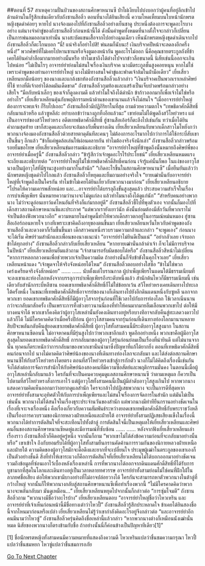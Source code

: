 ##ตอนที่ 57 สาเหตุความปั่นป่วนของสถานศึกษาหนานซี
ป่าไผ่เงียบไปบ่งบอกว่าผู้คนที่อยู่ลึกเข้าไปด้านด้านในก็รู้สึกเช่นเดียวกับถังซานสือลิ่ว
ตอนที่นางได้ยินเสียงนี้ ความโหดเหี้ยมบนใบหน้านักพรตหญิงชุดดำค่อยๆ หายไป นางจ้องมองไปที่ถังซานสือลิ่วอย่างเย็นชาดู ประหนึ่งต้องการจะพูดอะไรบางอย่าง แต่นางจำคำขู่ของถังซานสือลิ่วก่อนหน้านี้ได้ ดังนั้นคำพูดทั้งหมดที่นางตั้งใจจะกล่าวก็เปลี่ยนเป็นการพ่นลมออกมาเท่านั้น นางสะบัดแขนเสื้อจากไปอย่างฉุนเฉียว
เห็นนักพรตหญิงชุดดำเดินจากไป ถังซานสือลิ่วก็ตะโกนบอก “นี่! แน่จริงก็อย่าไปสิ! พ่นลมก็นับนะ! เงินบริจาคปีหน้าจะลดลงอีกครึ่งหนึ่ง!”
พวกศิษย์ที่ไม่เคยไปหานซานหรือจิงตูมองหน้ากัน พูดอะไรไม่ออก นี่คือคุณชายตระกูลถังที่ข้าเคยได้ยินคำล่ำลือมากมายอย่างนั้นหรือ ทำไมเขาถึงได้ต่างไปจากข่าวลือขนาดนี้ นิสัยเช่นนี้ออกจะเกินไปหน่อย
“ไม่เป็นไรๆ อาจารย์ย่าย่อมไม่สนใจเรื่องเงินบริจาค นางมีตระกูลชั้นสูงคอยหนุน หากไม่ใช่เพราะคำพูดของท่านอาจารย์ย่าใหญ่ นางไม่มีทางสนใจคำขู่และฟาดเจ้าล้มในฝ่ามือเดียว”
เยี่ยเสี่ยวเหลียนยกมือน้อยๆ ของนางและแกล้งชกท้องถังซานสือลิ่วแล้วกล่าว “เงินบริจาคเป็นพวกเราเหล่าศิษย์ที่ใช้ ทางที่ดีเจ้าอย่าได้ลดมันเด็ดขาด”
ถังซานสือลิ่วกุมท้องและแสร้งเป็นเจ็บปวดพร้อมกล่าวอย่างเสียใจ “มือกับหน้าเล็กๆ ของเจ้าก็ดูงดงามดี แล้วทำไมใจถึงได้ดำนัก ข้าก้าวออกมาก็เพื่อเจ้าไม่ใช่หรืออย่างไร”
เยี่ยเสี่ยวเหลียนคุ้นกับพฤติกรรมหน้าด้านของเขานานแล้วจึงไม่สนใจ “เมื่ออาจารย์ย่าใหญ่ต้องการจะพบเจ้า ก็รีบไปเถอะ”
ถังซานสือลิ่วมีปฏิกิริยาในที่สุด ถามด้วยความตกใจ “เทพธิดาศักดิ์สิทธิ์กลับมาแล้วหรือ แล้วซูหลีล่ะ อย่าบอกข้าว่านางถูกทิ้งอีกแล้วนะ”
เขาย่อมไม่ได้พูดถึงสวีโหย่วหรง แต่เป็นอาจารย์ของสวีโหย่วหรง อดีตเทพธิดาศักดิ์สิทธิ์
ฮู่ซานสือเอ้อร์ก็ตะลึงไปเช่นกัน ทว่าเมื่อได้ยินคำถามสุดท้าย เขาก็สะดุดและเกือบจะล้มลงกับพื้นทางเดิน
เยี่ยเสี่ยวเหลียนกับพวกเด็กสาวโมโหยิ่งกว่า พวกนางจ้องมองถังซานสือลิ่วด้วยสายตาดุดันทีละคนๆ ไม่ต้องการอะไรมากไปกว่าการได้ใช้กระบี่สับเขาเป็นชิ้นๆ อีกแล้ว
“ข้าก็แค่พูดล้อเล่นให้ผ่อนคลายกัน ทำไมต้องจริงจังนักเล่า” ถังซานสือลิ่วกล่าวพร้อมรอยยิ้มขอโทษ
เยี่ยเสี่ยวเหลียนข่มอารมณ์และอธิบาย “อาจารย์ย่าใหญ่ที่ข้าพูดถึงนั้นหมายถึงศิษย์พี่ของอาจารย์ย่าเมื่อครู่นี้”
ถังซานสือลิ่วกล่าว “ข้ารู้สึกว่าเจ้าพูดอะไรไร้ประโยชน์”
เยี่ยเสี่ยวเหลียนหมดแรงจะเถียงและอธิบายต่อ “อาจารย์ย่าใหญ่ไม่ใช่เทพธิดาศักดิ์สิทธิ์คนก่อน เจ้ารู้แค่นั้นก็พอ ในแง่ของอาวุโสนางเป็นผู้อาวุโสที่มีฐานะสูงอย่างมากในสำนัก”
“เกิดอะไรขึ้นในสถานศึกษาหนานซี”
เมื่อยืนยันแล้วว่านักพรตหญิงชุดดำไปไกลแล้ว ถังซานสือลิ่วก็หยุดและยิ้มถามอย่างจริงใจ “ยายเฒ่านั่นกับอาจารย์ย่าใหญ่ที่เจ้าพูดถึงเป็นใครกัน ทำไมข้าไม่เคยได้ยินเกี่ยวกับพวกนางมาก่อน”
เยี่ยเสี่ยวเหลียนอธิบาย “โปรดให้ความเคารพสักหน่อย และ...อาจารย์ย่าได้บรรลุถึงขั้นสูงสุดแล้ว ประสบความสำเร็จในเรื่องการบำเพ็ญเพียร นั่นหมายความว่านางจะไม่ดูแก่ลง แล้วทำไมนางถึงได้ดูแก่นัก”
“สำหรับคนอย่างพวกนาง ไม่ว่าจะดูอ่อนเยาว์แค่ไหนอันที่จริงก็แก่มากอยู่ดี”
ถังซานสือลิ่วชี้ไปที่พุงตัวเอง จากนั้นก็มองไปที่เด็กสาวสถานศึกษาหนานซีและประกาศ “แต่พวกเรายังเยาว์นัก ดังนั้นย่อมต้องมีสักวันที่พวกเราไม่จำเป็นต้องฟังพวกนางอีก”
ความหมายในคำพูดนี้ทำให้พวกเด็กสาวตกอยู่ในอารมณ์หม่นหมอง
ฮู่ซานสือเอ้อร์ถอนหายใจ บางทีเพราะเขาคิดถึงอายุของตนขึ้นมา
เยี่ยเสี่ยวเหลียนหวั่นไหวกับคำพูดของถังซานสือลิ่วและดวงตาก็เริ่มชื้นขึ้นมา
เด็กสาวคนหนึ่งรวบรวมความกล้าและกล่าว “จะพูดเอง”
ก่อนนางจะได้เริ่ม ศิษย์ร่วมสำนักและเพื่อนของนางแนะนำ “อาจารย์ย่าไม่ยินดีเป็นแน่”
“อย่ากลัวเลย เจ้าบอกข้าได้ทุกอย่าง”
ถังซานสือลิ่วกล่าวกับเยี่ยเสี่ยวเหลียน “หากยายเฒ่านั่นกล้าด่าเจ้า ก็จะไม่มีการบริจาคในปีหน้า”
เยี่ยเสี่ยวเหลียนยิ้มแล้วถาม “เจ้าสามารถรับผิดชอบได้หรือ”
ถังซานสือลิ่วสีหน้าไม่เปลี่ยน “หากการหลอกลวงคนเพื่อช่วยพวกเจ้าเป็นความผิด ถ้าอย่างนั้นก็จับข้าขังในคุกโจวเลย”
เยี่ยเสี่ยวเหลียนหน้าแดง “เจ้าพูดจาให้จริงจังหน่อยได้ไหม”
ถังซานสือลิ่วตอบอย่างใสซื่อ “ข้าไม่ใช่พวกเคร่งเครียดจริงจังสักหน่อย”
……
……
นับตั้งแต่โบราณกาล ผู้บำเพ็ญเพียรในแดนใต้มีธรรมเนียมที่จะลงเขาและท่องโลกหลังจากบรรลุการบำเพ็ญเพียรถึงระดับหนึ่งแล้ว สำนักต้นไหวก็มีธรรมเนียมนี้ เช่นเดียวกับสำนักกระบี่หลีซาน ยอดเขาเทพธิดาศักดิ์สิทธิ์ก็ไม่ใช่ข้อยกเว้น
สวีโหย่วหรงเคยเดินทางไปทะเลใต้ครั้งหนึ่ง ในขณะที่เทพธิดาศักดิ์สิทธิ์อาจารย์ของนางก็เดินทางไปยังอีกดินแดนหนึ่งกับซูหลี
นอกจากพวกเขา ยอดเขาเทพธิดาศักดิ์สิทธิ์ก็มีผู้อาวุโสจากรุ่นก่อนที่ใช้เวลาไปกับการท่องโลก ใช้เวลาเนิ่นนานกว่าจะกลับมาสักครั้ง เป็นเพราะการทิ้งช่วงยาวนานนี่เองที่ทำให้คนมากมายลืมเลือนพวกเขาไป ต่อให้มีบางคนจำได้ พวกเขาก็คงคิดว่าผู้อาวุโสเหล่านั้นยังคงเดินทางอยู่หรือบางทีอาจกลับคืนสู่ทะเลดวงดาวไปแล้วก็ได้
ไม่มีใครคาดคิดว่าเมื่อครึ่งปีก่อน ผู้อาวุโสสามคนจากรุ่นก่อนที่เดินทางท่องโลกมานานหลายสิบปีจะพลันกลับคืนสู่ยอดเขาเทพธิดาศักดิ์สิทธิ์
ผู้อาวุโสทั้งสามคนนี้มีระดับอาวุโสสูงมาก ในสถานศึกษาหนานซีตอนนี้ ไม่อาจหาคนที่มีรุ่นสูงไปกว่าพวกเขาอีกแล้ว พูดอีกอย่างหนึ่ง พวกเขาคือผู้มีอาวุโสสูงสุดในยอดเขาเทพธิดาศักดิ์สิทธิ์
การกลับมาของผู้อาวุโสรุ่นก่อนย่อมเป็นเรื่องที่น่ายินดี แต่ไม่นานจากนั้น ทุกคนก็ตระหนักว่าการกลับมาของพวกเขานั่นนำมาซึ่งปัญหาที่แก้ได้ยากยิ่ง
ตอนที่เทพธิดาศักดิ์สิทธิ์คนก่อนจากไป นางไม่คาดคิดว่าศิษย์น้องของนางที่เดินทางท่องโลกจะกลับมา และได้ส่งต่อสถานศึกษาหนานซีให้กับสวีโหย่วหรงโดยตรง
ตอนที่สวีโหย่วหรงเข้าสู่การกักตัว นางก็ไม่ได้คิดถึงเรื่องนี้เช่นกัน จึงได้ส่งต่อการจัดการสำนักให้กับศิษย์น้องสองคนที่มีความซื่อสัตย์และพฤติกรรมมั่นคง
ในตอนนี้เมื่อผู้อาวุโสเหล่านี้กลับมาแล้ว ใครกันที่จะเป็นคนควบคุมดูแลสถานศึกษาหนานซี
ว่าตามเหตุผล ก็ควรเป็นไปตามที่สวีโหย่วหรงสั่งการเอาไว้ แต่ผู้อาวุโสทั้งสามคนนี้เป็นผู้มีลำดับอาวุโสสูงเกินไป หากพวกนางแสดงความคิดเห็นออกมาว่าอยากดูแลสำนัก ใครจะกล้าไปปฏิเสธพวกนาง
จะเป็นการดีที่สุดหากอาจารย์ย่าทั้งสามจะอุทิศตัวให้กับการบำเพ็ญเพียรและไม่สนใจเรื่องการจัดการในสำนัก แต่มันไม่เป็นเช่นนั้น
พวกนางไม่ได้สนใจในเรื่องธุระประจำนวันของสำนัก แต่พวกนางมีท่าทียืนกรานอย่างชัดเจนในเรื่องที่เจาะจงเรื่องหนึ่ง
คือเรื่องเกี่ยวกับความสัมพันธ์ระหว่างยอดเขาเทพธิดาศักดิ์สิทธิ์กับพระราชวังหลี
เป็นเรื่องการควบรวมของนิกายหลวงฝ่ายเหนือและฝ่ายใต้
อาจารย์ย่าทั้งสามปฏิเสธเสียงแข็งในเรื่องนี้ พวกนางได้ทำการตัดสินใจที่จะสะเทือนไปทั้งต้าลู่
การตัดสินใจนี้เป็นเหตุผลให้เยี่ยเสี่ยวเหลียนและศิษย์คนอื่นของสถานศึกษาหนานซีหดหู่และมีอารมณ์ที่ซับซ้อน
……
……
หลังจากฟังเยี่ยเสี่ยวเหลียนเล่าเรื่องราว ถังซานสือลิ่วก็คิดอยู่ครู่หนึ่ง จากนั้นก็ถาม “พวกเขาไม่ได้ส่งข้อความก่อนที่จะกลับมาอย่างนั้นหรือ”
เขาเข้าใจ ถึงกับยอมรับได้ที่ผู้อาวุโสทั้งสามยืนกรานคัดค้านการรวมกันของนิกายหลวงฝ่ายเหนือและฝ่ายใต้
ความคิดของผู้อาวุโสมักจะดื้อดึงและยากที่จะเปลี่ยนใจ ประมุขผู้เฒ่าในตระกูลของเขาเองก็เป็นตัวอย่างชั้นดี
สิ่งที่ทำให้เขาระแวงก็คือการตัดสินใจที่เยี่ยเสี่ยวเหลียนไม่ได้บอกออกมาอย่างชัดเจน รวมถึงข้อมูลที่ซ่อนเอาไว้เบื้องหลังเรื่องเหล่านี้
การที่พวกนางได้ออกจากดินแดนศักดิ์สิทธิ์ที่ได้รับการบูชามากที่สุดในโลกและเดินทางอยู่เป็นเวลาหลายทศวรรษ อาจารย์ย่าทั้งสามย่อมไม่ใช่คนที่ฝักใฝ่ในลาภยศชื่อเสียง ต่อให้พวกเขามีบางอย่างที่ไม่อาจปล่อยวางได้ ใครกันจะสามารถหาตัวพวกนางในต้าลู่ที่กว้างใหญ่ จากนั้นก็ให้พวกนางกลับสู่สถานศึกษาหนานซีเพื่อทำเรื่องพวกนี้
“ไม่มีใครคาดคิดว่าพวกนางจะพลันกลับมา มันดูเหมือน...” เยี่ยเสี่ยวเหลียนหยุดไปจากนั้นก็กล่าวต่อ “การซุ่มโจมตี”
ถังซานสือลิ่วถาม “พวกนางมีชื่อว่าอะไรบ้าง”
เยี่ยเสี่ยวเหลียนตอบ “อาจารย์ย่าใหญ่ชื่อว่าไหวเหริน และอาจารย์ย่าที่เจ้าเห็นก่อนหน้านี้มีชื่อทางเต๋าว่าไหวปี้”
ถังซานสือลิ่วรู้สึกประหลาดใจ ข้าเคยได้ยินสองชื่อนี้จากไหนมาก่อนหรือเปล่า
เยี่ยเสี่ยวเหลียนไม่รู้ว่าเขากำลังคิดอะไรอยู่จึงกล่าวต่อ “และอาจารย์ย่าอีกคนมีนามว่าไหวซู่”
ถังซานสือลิ่วครุ่นคิดถึงชื่อเหล่านี้แล้วกล่าว “หากพวกนางต่างก็เหมือนนังเฒ่านั่นหมด นิสัยของพวกนางก็ตรงข้ามกับชื่อ ถ้าอย่างนั้นนี่ก็ค่อนข้างเป็นปัญหาทีเดียว[1]”

[1] ชื่อนักพรตหญิงทั้งสามคนมีความหมายที่แสดงถึงความดี ไหวเหรินแปลว่าชื่นชมความกรุณา ไหวปี้แปลว่าชื่นชมหยก ไหวซู่แปลว่าชื่นชมการอภัย


[Go To Next Chapter]( ./884.md)